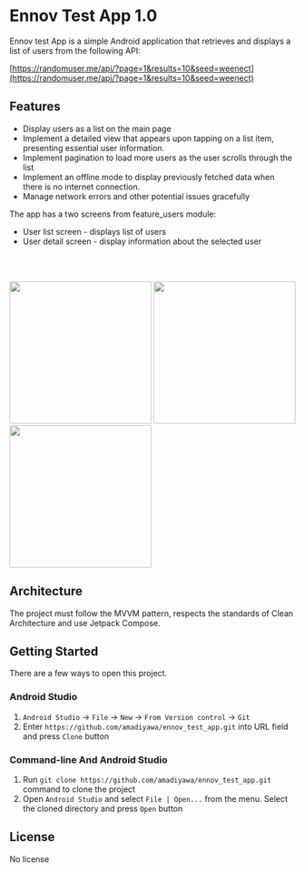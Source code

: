 # Ennov Test App 1.0

Ennov test App is a simple Android application that retrieves and displays a list of users from the following API:

[https://randomuser.me/api/?page=1&results=10&seed=weenect](https://randomuser.me/api/?page=1&results=10&seed=weenect)

## Features

- Display users as a list on the main page
- Implement a detailed view that appears upon tapping on a list item, presenting essential user information.
- Implement pagination to load more users as the user scrolls through the list
- Implement an offline mode to display previously fetched data when there is no internet connection.
- Manage network errors and other potential issues gracefully

The app has a two screens from feature_users module:

- User list screen - displays list of users
- User detail screen - display information about the selected user

<br/><br/>

<p>
  <img src="misc/image/screen_album_list.webp" width="250" />
  <img src="misc/image/screen_album_detail.webp" width="250" />
  <img src="misc/image/screen_favorites.webp" width="250" />
</p>

## Architecture

The project must follow the MVVM pattern, respects the standards of Clean Architecture and use Jetpack Compose.

## Getting Started

There are a few ways to open this project.

### Android Studio

1. `Android Studio` -> `File` -> `New` -> `From Version control` -> `Git`
2. Enter `https://github.com/amadiyawa/ennov_test_app.git` into URL field and press `Clone` button

### Command-line And Android Studio

1. Run `git clone https://github.com/amadiyawa/ennov_test_app.git` command to clone the project
2. Open `Android Studio` and select `File | Open...` from the menu. Select the cloned directory and press `Open` button

## License

No license
